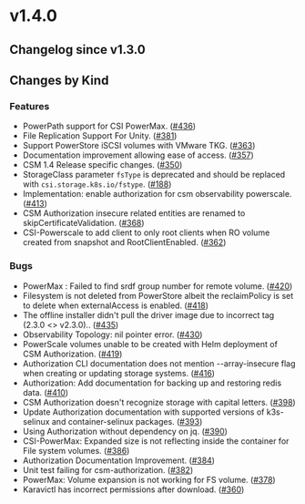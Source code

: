 # v1.4.0 

## Changelog since v1.3.0 

## Changes by Kind 

### Features 

- PowerPath support for CSI PowerMax. ([#436](https://github.com/dell/csm/issues/436))
- File Replication Support For Unity. ([#381](https://github.com/dell/csm/issues/381))
- Support PowerStore iSCSI volumes with VMware TKG. ([#363](https://github.com/dell/csm/issues/363))
- Documentation improvement allowing ease of access. ([#357](https://github.com/dell/csm/issues/357))
- CSM 1.4 Release specific changes. ([#350](https://github.com/dell/csm/issues/350))
- StorageClass parameter `fsType` is deprecated and should be replaced with `csi.storage.k8s.io/fstype`. ([#188](https://github.com/dell/csm/issues/188))
- Implementation: enable authorization for csm observability powerscale. ([#413](https://github.com/dell/csm/issues/413))
- CSM Authorization insecure related entities are renamed to skipCertificateValidation. ([#368](https://github.com/dell/csm/issues/368))
- CSI-Powerscale to add client to only root clients when RO volume created from snapshot and RootClientEnabled. ([#362](https://github.com/dell/csm/issues/362))

### Bugs 

- PowerMax : Failed to find srdf group number for remote volume. ([#420](https://github.com/dell/csm/issues/420))
- Filesystem is not deleted from PowerStore albeit the reclaimPolicy is set to delete when externalAccess is enabled. ([#418](https://github.com/dell/csm/issues/418))
- The offline installer didn't pull the driver image due to incorrect tag (2.3.0 <> v2.3.0).. ([#435](https://github.com/dell/csm/issues/435))
- Observability Topology: nil pointer error. ([#430](https://github.com/dell/csm/issues/430))
- PowerScale volumes unable to be created with Helm deployment of CSM Authorization. ([#419](https://github.com/dell/csm/issues/419))
- Authorization CLI documentation does not mention --array-insecure flag when creating or updating storage systems. ([#416](https://github.com/dell/csm/issues/416))
- Authorization: Add documentation for backing up and restoring redis data. ([#410](https://github.com/dell/csm/issues/410))
- CSM Authorization doesn't recognize storage with capital letters. ([#398](https://github.com/dell/csm/issues/398))
- Update Authorization documentation with supported versions of k3s-selinux and container-selinux packages. ([#393](https://github.com/dell/csm/issues/393))
- Using Authorization without dependency on jq. ([#390](https://github.com/dell/csm/issues/390))
- CSI-PowerMax: Expanded size is not reflecting inside the container for File system volumes. ([#386](https://github.com/dell/csm/issues/386))
- Authorization Documentation Improvement. ([#384](https://github.com/dell/csm/issues/384))
- Unit test failing for csm-authorization. ([#382](https://github.com/dell/csm/issues/382))
- PowerMax: Volume expansion is not working for FS volume. ([#378](https://github.com/dell/csm/issues/378))
- Karavictl has incorrect permissions after download. ([#360](https://github.com/dell/csm/issues/360))
